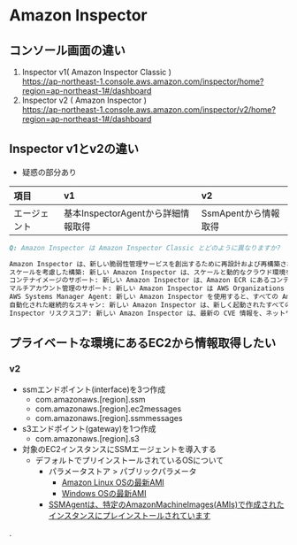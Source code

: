 # Amazon Inspector

## コンソール画面の違い
1. Inspector v1( Amazon Inspector Classic )  
https://ap-northeast-1.console.aws.amazon.com/inspector/home?region=ap-northeast-1#/dashboard
1. Inspector v2 ( Amazon Inspector )  
https://ap-northeast-1.console.aws.amazon.com/inspector/v2/home?region=ap-northeast-1#/dashboard


## Inspector v1とv2の違い
- 疑惑の部分あり

| 項目 | v1 | v2 |
| :-- | :- | :- |
| エージェント | 基本InspectorAgentから詳細情報取得 | SsmApentから情報取得 |

```md
Q: Amazon Inspector は Amazon Inspector Classic とどのように異なりますか?

Amazon Inspector は、新しい脆弱性管理サービスを創出するために再設計および再構築されました。Amazon Inspector Classic で強化された主な点は次のとおりです。
スケールを考慮した構築: 新しい Amazon Inspector は、スケールと動的なクラウド環境を考慮して構築されています。一度にスキャンできるインスタンスまたはイメージの数に制限はありません。
コンテナイメージのサポート: 新しい Amazon Inspector は、Amazon ECR にあるコンテナイメージもスキャンして、ソフトウェアの脆弱性を検出します。コンテナ関連の結果も ECR コンソールにプッシュされます。
マルチアカウント管理のサポート: 新しい Amazon Inspector は AWS Organizations と統合されているため、組織の Amazon Inspector の管理者アカウントに委任できます。この委任された管理者 (DA) アカウントは、すべての結果を統合し、すべてのメンバーアカウントを設定できる一元化されたアカウントです。
AWS Systems Manager Agent: 新しい Amazon Inspector を使用すると、すべての Amazon EC2 インスタンスにスタンドアロンの Amazon Inspector エージェントをインストールして維持する必要がなくなります。新しい Amazon Inspector は、広くデプロイされている AWS Systems Manager Agent (SSM Agent) を使用しており、その必要性を排除しています。
自動化された継続的なスキャン: 新しい Amazon Inspector は、新しく起動されたすべての Amazon EC2 インスタンスと Amazon ECR にプッシュされた適格なコンテナイメージを自動的に検出し、ソフトウェアの脆弱性と意図しないネットワークのエクスポージャーを即座にスキャンします。 新しい脆弱性をもたらす可能性のあるイベントが発生すると、関連するリソースが自動的に再スキャンされます。リソースの再スキャンを開始するイベントには、EC2 インスタンスへの新しいパッケージのインストール、パッチのインストール、およびリソースに影響を与える新しい一般的な脆弱性と暴露 (CVE) がパブリッシュされた際などがあります。
Inspector リスクスコア: 新しい Amazon Inspector は、最新の CVE 情報を、ネットワークのアクセス可能性や悪用可能性の情報などの時間的および環境的要因と相関させて、結果の優先順位付けに役立つコンテキストを追加することにより、Inspector のリスクスコアを計算します。
```

## プライベートな環境にあるEC2から情報取得したい
### v2
- ssmエンドポイント(interface)を3つ作成
  - com.amazonaws.[region].ssm
  - com.amazonaws.[region].ec2messages
  - com.amazonaws.[region].ssmmessages
- s3エンドポイント(gateway)を1つ作成
  - com.amazonaws.[region].s3
- 対象のEC2インスタンスにSSMエージェントを導入する
  - デフォルトでプリインストールされているOSについて
    - パラメータストア > パブリックパラメータ  
      - [Amazon Linux OSの最新AMI](https://ap-northeast-1.console.aws.amazon.com/systems-manager/parameters/?region=ap-northeast-1&tab=PublicTable#public_parameter_service=ami-amazon-linux-latest)
      - [Windows OSの最新AMI](https://ap-northeast-1.console.aws.amazon.com/systems-manager/parameters/?region=ap-northeast-1&tab=PublicTable#public_parameter_service=ami-windows-latest)
    - [SSMAgentは、特定のAmazonMachineImages(AMIs)で作成されたインスタンスにプレインストールされています](https://docs.aws.amazon.com/ja_jp/systems-manager/latest/userguide/prereqs-ssm-agent.html)

.

